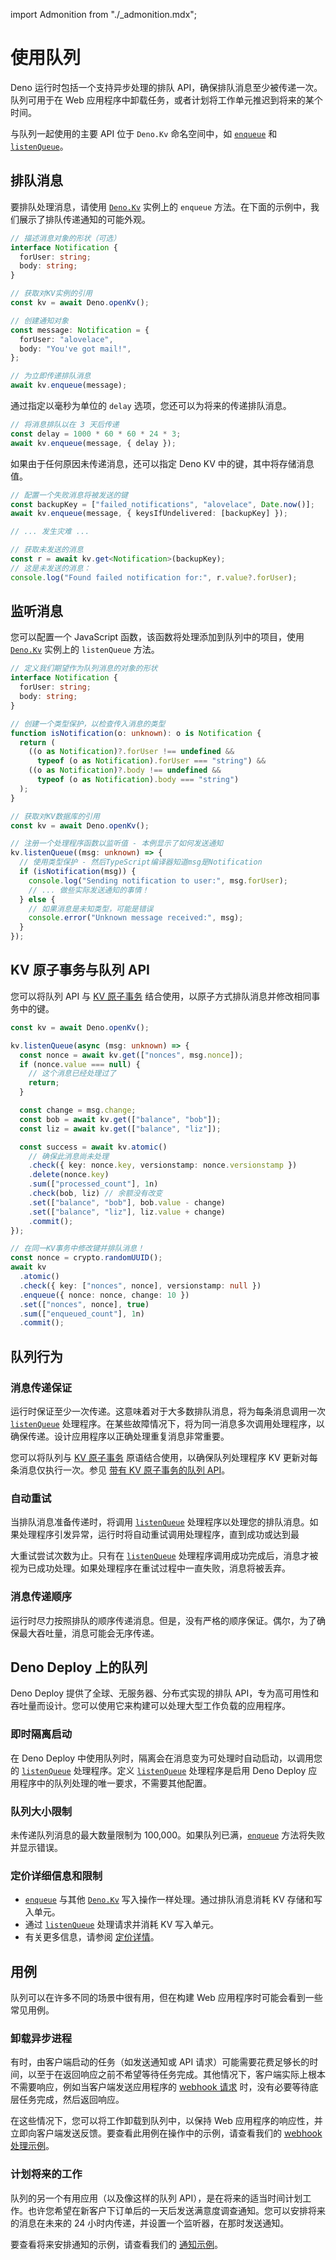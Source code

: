 import Admonition from "./_admonition.mdx";

# 使用队列

<Admonition />

Deno 运行时包括一个支持异步处理的排队
API，确保排队消息至少被传递一次。队列可用于在 Web
应用程序中卸载任务，或者计划将工作单元推迟到将来的某个时间。

与队列一起使用的主要 API 位于 `Deno.Kv` 命名空间中，如
[`enqueue`](https://deno.land/api?unstable=true&s=Deno.Kv&p=prototype.enqueue)
和
[`listenQueue`](https://deno.land/api?unstable=true&s=Deno.Kv&p=prototype.listenQueue)。

## 排队消息

要排队处理消息，请使用
[`Deno.Kv`](https://deno.land/api?unstable=true&s=Deno.Kv) 实例上的 `enqueue`
方法。在下面的示例中，我们展示了排队传递通知的可能外观。

```ts title="queue_example.ts"
// 描述消息对象的形状（可选）
interface Notification {
  forUser: string;
  body: string;
}

// 获取对KV实例的引用
const kv = await Deno.openKv();

// 创建通知对象
const message: Notification = {
  forUser: "alovelace",
  body: "You've got mail!",
};

// 为立即传递排队消息
await kv.enqueue(message);
```

通过指定以毫秒为单位的 `delay` 选项，您还可以为将来的传递排队消息。

```ts
// 将消息排队以在 3 天后传递
const delay = 1000 * 60 * 60 * 24 * 3;
await kv.enqueue(message, { delay });
```

如果由于任何原因未传递消息，还可以指定 Deno KV 中的键，其中将存储消息值。

```ts
// 配置一个失败消息将被发送的键
const backupKey = ["failed_notifications", "alovelace", Date.now()];
await kv.enqueue(message, { keysIfUndelivered: [backupKey] });

// ... 发生灾难 ...

// 获取未发送的消息
const r = await kv.get<Notification>(backupKey);
// 这是未发送的消息：
console.log("Found failed notification for:", r.value?.forUser);
```

## 监听消息

您可以配置一个 JavaScript 函数，该函数将处理添加到队列中的项目，使用
[`Deno.Kv`](https://deno.land/api?unstable=true&s=Deno.Kv) 实例上的
`listenQueue` 方法。

```ts title="listen_example.ts"
// 定义我们期望作为队列消息的对象的形状
interface Notification {
  forUser: string;
  body: string;
}

// 创建一个类型保护，以检查传入消息的类型
function isNotification(o: unknown): o is Notification {
  return (
    ((o as Notification)?.forUser !== undefined &&
      typeof (o as Notification).forUser === "string") &&
    ((o as Notification)?.body !== undefined &&
      typeof (o as Notification).body === "string")
  );
}

// 获取对KV数据库的引用
const kv = await Deno.openKv();

// 注册一个处理程序函数以监听值 - 本例显示了如何发送通知
kv.listenQueue((msg: unknown) => {
  // 使用类型保护 - 然后TypeScript编译器知道msg是Notification
  if (isNotification(msg)) {
    console.log("Sending notification to user:", msg.forUser);
    // ... 做些实际发送通知的事情！
  } else {
    // 如果消息是未知类型，可能是错误
    console.error("Unknown message received:", msg);
  }
});
```

## KV 原子事务与队列 API

您可以将队列 API 与 [KV 原子事务](./transactions.mdx)
结合使用，以原子方式排队消息并修改相同事务中的键。

```ts title="kv_transaction_example.ts"
const kv = await Deno.openKv();

kv.listenQueue(async (msg: unknown) => {
  const nonce = await kv.get(["nonces", msg.nonce]);
  if (nonce.value === null) {
    // 这个消息已经处理过了
    return;
  }

  const change = msg.change;
  const bob = await kv.get(["balance", "bob"]);
  const liz = await kv.get(["balance", "liz"]);

  const success = await kv.atomic()
    // 确保此消息尚未处理
    .check({ key: nonce.key, versionstamp: nonce.versionstamp })
    .delete(nonce.key)
    .sum(["processed_count"], 1n)
    .check(bob, liz) // 余额没有改变
    .set(["balance", "bob"], bob.value - change)
    .set(["balance", "liz"], liz.value + change)
    .commit();
});

// 在同一KV事务中修改键并排队消息！
const nonce = crypto.randomUUID();
await kv
  .atomic()
  .check({ key: ["nonces", nonce], versionstamp: null })
  .enqueue({ nonce: nonce, change: 10 })
  .set(["nonces", nonce], true)
  .sum(["enqueued_count"], 1n)
  .commit();
```

## 队列行为

### 消息传递保证

运行时保证至少一次传递。这意味着对于大多数排队消息，将为每条消息调用一次
[`listenQueue`](https://deno.land/api?unstable=true&s=Deno.Kv&p=prototype.listenQueue)
处理程序。在某些故障情况下，将为同一消息多次调用处理程序，以确保传递。设计应用程序以正确处理重复消息非常重要。

您可以将队列与 [KV 原子事务](https://docs.deno.com/kv/manual/transactions)
原语结合使用，以确保队列处理程序 KV 更新对每条消息仅执行一次。参见
[带有 KV 原子事务的队列 API](#queue-api-with-kv-atomic-transactions)。

### 自动重试

当排队消息准备传递时，将调用
[`listenQueue`](https://deno.land/api?unstable=true&s=Deno.Kv&p=prototype.listenQueue)
处理程序以处理您的排队消息。如果处理程序引发异常，运行时将自动重试调用处理程序，直到成功或达到最

大重试尝试次数为止。只有在
[`listenQueue`](https://deno.land/api?unstable=true&s=Deno.Kv&p=prototype.listenQueue)
处理程序调用成功完成后，消息才被视为已成功处理。如果处理程序在重试过程中一直失败，消息将被丢弃。

### 消息传递顺序

运行时尽力按照排队的顺序传递消息。但是，没有严格的顺序保证。偶尔，为了确保最大吞吐量，消息可能会无序传递。

## Deno Deploy 上的队列

Deno Deploy 提供了全球、无服务器、分布式实现的排队
API，专为高可用性和吞吐量而设计。您可以使用它来构建可以处理大型工作负载的应用程序。

### 即时隔离启动

在 Deno Deploy 中使用队列时，隔离会在消息变为可处理时自动启动，以调用您的
[`listenQueue`](https://deno.land/api?unstable=true&s=Deno.Kv&p=prototype.listenQueue)
处理程序。定义
[`listenQueue`](https://deno.land/api?unstable=true&s=Deno.Kv&p=prototype.listenQueue)
处理程序是启用 Deno Deploy 应用程序中的队列处理的唯一要求，不需要其他配置。

### 队列大小限制

未传递队列消息的最大数量限制为
100,000。如果队列已满，[`enqueue`](https://deno.land/api?unstable=true&s=Deno.Kv&p=prototype.enqueue)
方法将失败并显示错误。

### 定价详细信息和限制

- [`enqueue`](https://deno.land/api?unstable=true&s=dDeno.Kv&p=prototype.enqueue)
  与其他 [`Deno.Kv`](https://deno.land/api?unstable=true&s=Deno.Kv)
  写入操作一样处理。通过排队消息消耗 KV 存储和写入单元。
- 通过
  [`listenQueue`](https://deno.land/api?unstable=true&s=Deno.Kv&p=prototype.listenQueue)
  处理请求并消耗 KV 写入单元。
- 有关更多信息，请参阅 [定价详情](https://deno.com/deploy/pricing)。

## 用例

队列可以在许多不同的场景中很有用，但在构建 Web
应用程序时可能会看到一些常见用例。

### 卸载异步进程

有时，由客户端启动的任务（如发送通知或 API
请求）可能需要花费足够长的时间，以至于在返回响应之前不希望等待任务完成。其他情况下，客户端实际上根本不需要响应，例如当客户端发送应用程序的
[webhook 请求](https://en.wikipedia.org/wiki/Webhook)
时，没有必要等待底层任务完成，然后返回响应。

在这些情况下，您可以将工作卸载到队列中，以保持 Web
应用程序的响应性，并立即向客户端发送反馈。要查看此用例在操作中的示例，请查看我们的
[webhook 处理示例](../tutorials/webhook_processor.md)。

### 计划将来的工作

队列的另一个有用应用（以及像这样的队列
API），是在将来的适当时间计划工作。也许您希望在新客户下订单后的一天后发送满意度调查通知。您可以安排将来的消息在未来的
24 小时内传递，并设置一个监听器，在那时发送通知。

要查看将来安排通知的示例，请查看我们的
[通知示例](../tutorials/schedule_notification.md)。
